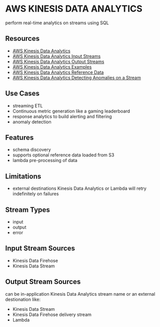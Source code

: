# AWS KINESIS DATA ANALYTICS

perform real-time analytics on streams using SQL

## Resources

- [AWS Kinesis Data Analytics](https://docs.aws.amazon.com/kinesisanalytics/latest/dev/what-is.html)
- [AWS Kinesis Data Analytics Input Streams](https://docs.aws.amazon.com/kinesisanalytics/latest/dev/how-it-works-input.html)
- [AWS Kinesis Data Analytics Output Streams](https://docs.aws.amazon.com/kinesisanalytics/latest/dev/how-it-works-output.html)
- [AWS Kinesis Data Analytics Examples](https://docs.aws.amazon.com/kinesisanalytics/latest/dev/examples.html)
- [AWS Kinesis Data Analytics Reference Data](https://docs.aws.amazon.com/kinesisanalytics/latest/dev/app-add-reference-data.html)
- [AWS Kinesis Data Analytics Detecting Anomalies on a Stream](https://docs.aws.amazon.com/kinesisanalytics/latest/dev/app-anomaly-detection.html)

## Use Cases

- streaming ETL
- Continuous metric generation like a gaming leaderboard
- response analytics to build alerting and filtering
- anomaly detection

## Features

- schema discovery
- supports optional reference data loaded from S3
- lambda pre-processing of data

## Limitations

- external destinations Kinesis Data Analytics or Lambda will retry indefinitely on failures

## Stream Types

- input
- output
- error

## Input Stream Sources

- Kinesis Data Firehose
- Kinesis Data Stream

## Output Stream Sources

can be in-application Kinesis Data Analytics stream name or an external destionation like:

- Kinesis Data Stream
- Kinesis Data Firehose delivery stream
- Lambda
